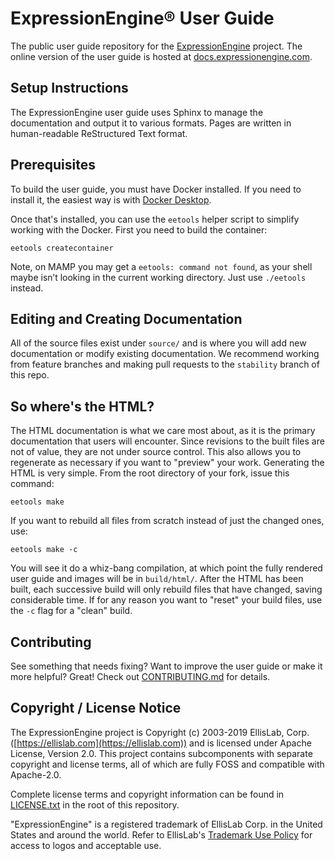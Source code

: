 # ExpressionEngine® User Guide

The public user guide repository for the [ExpressionEngine](https://expressionengine.com) project. The online version of the user guide is hosted at [docs.expressionengine.com](https://docs.expressionengine.com).

## Setup Instructions

The ExpressionEngine user guide uses Sphinx to manage the documentation and output it to various formats. Pages are written in human-readable ReStructured Text format.

## Prerequisites

To build the user guide, you must have Docker installed. If you need to install it, the easiest way is with [Docker Desktop](https://www.docker.com/products/docker-desktop).

Once that's installed, you can use the `eetools` helper script to simplify working with the Docker. First you need to build the container:

```
eetools createcontainer
```

Note, on MAMP you may get a `eetools: command not found`, as your shell maybe isn’t looking in the current working directory. Just use `./eetools` instead.

## Editing and Creating Documentation

All of the source files exist under `source/` and is where you will add new documentation or modify existing documentation. We recommend working from feature branches and making pull requests to the `stability` branch of this repo.

## So where's the HTML?

The HTML documentation is what we care most about, as it is the primary documentation that users will encounter. Since revisions to the built files are not of value, they are not under source control. This also allows you to regenerate as necessary if you want to "preview" your work. Generating the HTML is very simple. From the root directory of your fork, issue this command:

```
eetools make
```

If you want to rebuild all files from scratch instead of just the changed ones, use:

```
eetools make -c
```

You will see it do a whiz-bang compilation, at which point the fully rendered user guide and images will be in `build/html/`. After the HTML has been built, each successive build will only rebuild files that have changed, saving considerable time. If for any reason you want to "reset" your build files, use the `-c` flag for a "clean" build.

## Contributing

See something that needs fixing? Want to improve the user guide or make it more helpful? Great! Check out [CONTRIBUTING.md](CONTRIBUTING.md) for details.

## Copyright / License Notice

The ExpressionEngine project is Copyright (c) 2003-2019 EllisLab, Corp. ([https://ellislab.com](https://ellislab.com)) and is licensed under Apache License, Version 2.0. This project contains subcomponents with separate copyright and license terms, all of which are fully FOSS and compatible with Apache-2.0.

Complete license terms and copyright information can be found in [LICENSE.txt](LICENSE.txt) in the root of this repository.

"ExpressionEngine" is a registered trademark of EllisLab Corp. in the United States and around the world. Refer to EllisLab's [Trademark Use Policy](https://ellislab.com/trademark-use-policy) for access to logos and acceptable use.
